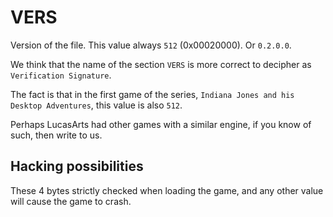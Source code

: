 VERS
====

Version of the file. This value always `512` (0x00020000). Or `0.2.0.0`.

We think that the name of the section `VERS` is more correct to decipher as `Verification Signature`.

The fact is that in the first game of the series, `Indiana Jones and his Desktop Adventures`,
this value is also `512`.

Perhaps LucasArts had other games with a similar engine, if you know of such, then write to us.

Hacking possibilities
---------------------

These 4 bytes strictly checked when loading the game, and any other value will cause the game to crash.
